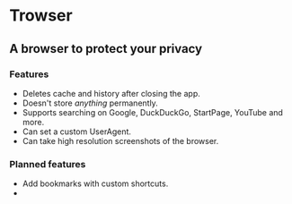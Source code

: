 # Trowser
## A browser to protect your privacy 

### Features
- Deletes cache and history after closing the app.
- Doesn't store _anything_ permanently.
- Supports searching on Google, DuckDuckGo, StartPage, YouTube and more.
- Can set a custom UserAgent.
- Can take high resolution screenshots of the browser.

### Planned features
- Add bookmarks with custom shortcuts.
-

